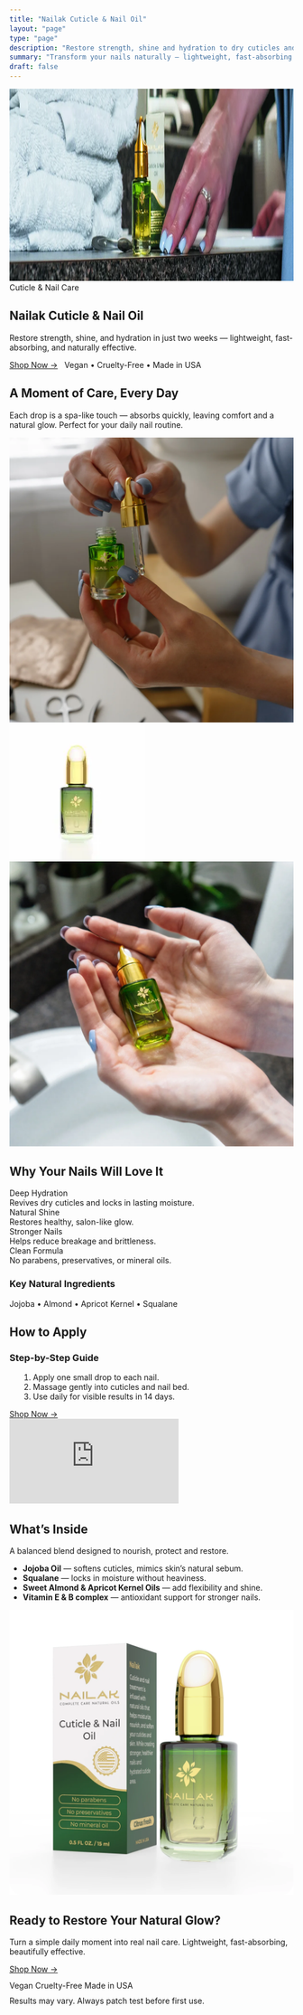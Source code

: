 ```yaml
---
title: "Nailak Cuticle & Nail Oil"
layout: "page"
type: "page"
description: "Restore strength, shine and hydration to dry cuticles and brittle nails with Nailak’s natural Cuticle & Nail Oil."
summary: "Transform your nails naturally — lightweight, fast-absorbing care powered by botanical oils."
draft: false
---
```


<link rel="stylesheet" href="cuticle-oil.css">

<main class="nko-container">

<!-- 🩵 HERO -->
<section class="nko-section nko-hero" aria-label="Nailak Cuticle & Nail Oil">
  <img src="hero.webp" alt="Nailak cuticle oil on a bathroom counter by soft towels" loading="eager" decoding="async" width="1440" height="340">
  <div class="nko-hero-box">
    <div class="nko-eyebrow">Cuticle & Nail Care</div>
    <h1 class="nko-h1">Nailak Cuticle & Nail Oil</h1>
    <p class="nko-lead">Restore strength, shine, and hydration in just two weeks — lightweight, fast-absorbing, and naturally effective.</p>
    <div style="display:flex;gap:12px;align-items:center;flex-wrap:wrap;margin-top:10px">
      <a class="nko-btn" href="https://nailak.com/products" target="_blank" rel="noopener">Shop Now →</a>
      <span class="nko-muted">Vegan • Cruelty-Free • Made in USA</span>
    </div>
  </div>
</section>

<!-- 💅 LIFESTYLE -->
<section class="nko-section" aria-label="Everyday care moments">
  <h2 class="nko-h2">A Moment of Care, Every Day</h2>
  <p class="nko-lead">Each drop is a spa-like touch — absorbs quickly, leaving comfort and a natural glow. Perfect for your daily nail routine.</p>
  <div class="nko-media-row">
    <div class="nko-media-item"><img src="hands.webp" alt="Holding Nailak cuticle oil bottle in hands" loading="lazy" decoding="async"></div>
    <div class="nko-media-item"><img src="bottle.webp" alt="Opening Nailak cuticle oil bottle with dropper" loading="lazy" decoding="async"></div>
    <div class="nko-media-item"><img src="dropper.webp" alt="Nailak cuticle oil bottle close-up" loading="lazy" decoding="async"></div>
  </div>
</section>

<!-- 🌿 BENEFITS -->
<section id="benefits" class="nko-section anchor" aria-label="Benefits">
  <h2 class="nko-h2">Why Your Nails Will Love It</h2>
  <div class="nko-features">
    <div class="nko-feature"><div class="f-ttl">Deep Hydration</div><div class="nko-muted">Revives dry cuticles and locks in lasting moisture.</div></div>
    <div class="nko-feature"><div class="f-ttl">Natural Shine</div><div class="nko-muted">Restores healthy, salon-like glow.</div></div>
    <div class="nko-feature"><div class="f-ttl">Stronger Nails</div><div class="nko-muted">Helps reduce breakage and brittleness.</div></div>
    <div class="nko-feature"><div class="f-ttl">Clean Formula</div><div class="nko-muted">No parabens, preservatives, or mineral oils.</div></div>
  </div>
  <h3 class="nko-h3">Key Natural Ingredients</h3>
  <div class="nko-badges"><span class="nko-badge">Jojoba • Almond • Apricot Kernel • Squalane</span></div>
</section>

<!-- 🎥 VIDEO -->
<section id="video" class="nko-section anchor" aria-label="How to apply">
  <h2 class="nko-h2">How to Apply</h2>
  <div class="nko-two">
    <div class="nko-card">
      <h3 class="nko-h3">Step-by-Step Guide</h3>
      <ol class="nko-lead" style="margin-left:18px">
        <li>Apply one small drop to each nail.</li>
        <li>Massage gently into cuticles and nail bed.</li>
        <li>Use daily for visible results in 14 days.</li>
      </ol>
      <div style="margin-top:14px">
        <a class="nko-btn" href="https://nailak.com/products" target="_blank" rel="noopener">Shop Now →</a>
      </div>
    </div>
    <div class="nko-video nko-card">
      <iframe src="https://www.youtube.com/embed/IrEHjlXch_0"
              title="Nailak Cuticle & Nail Oil — how to use"
              frameborder="0"
              allow="accelerometer; autoplay; clipboard-write; encrypted-media; gyroscope; picture-in-picture; web-share"
              allowfullscreen></iframe>
    </div>
  </div>
</section>

<!-- 🌸 INGREDIENTS -->
<section id="ingredients" class="nko-section anchor" aria-label="Ingredients">
  <h2 class="nko-h2">What’s Inside</h2>
  <p class="nko-lead">A balanced blend designed to nourish, protect and restore.</p>
  <ul class="nko-lead">
    <li><strong>Jojoba Oil</strong> — softens cuticles, mimics skin’s natural sebum.</li>
    <li><strong>Squalane</strong> — locks in moisture without heaviness.</li>
    <li><strong>Sweet Almond & Apricot Kernel Oils</strong> — add flexibility and shine.</li>
    <li><strong>Vitamin E & B complex</strong> — antioxidant support for stronger nails.</li>
  </ul>
</section>

<!-- ✨ FINAL CTA -->
<section class="nko-section nko-cta">
  <img src="packshot.webp" alt="Nailak Cuticle & Nail Oil product packshot" loading="lazy" decoding="async">
  <div>
    <h2 class="nko-h2">Ready to Restore Your Natural Glow?</h2>
    <p class="nko-lead">Turn a simple daily moment into real nail care. Lightweight, fast-absorbing, beautifully effective.</p>
    <div style="margin-top:12px">
      <a class="nko-btn" href="https://nailak.com/products" target="_blank" rel="noopener">Shop Now →</a>
    </div>
    <div class="nko-badges" style="margin-top:12px">
      <span class="nko-badge">Vegan</span>
      <span class="nko-badge">Cruelty-Free</span>
      <span class="nko-badge">Made in USA</span>
    </div>
  </div>
</section>

<p class="nko-center nko-muted" style="margin-top:10px">Results may vary. Always patch test before first use.</p>
</main>

<script type="application/ld+json">
{
  "@context": "https://schema.org",
  "@type": "Product",
  "name": "Nailak Cuticle & Nail Oil",
  "brand": { "@type": "Brand", "name": "Nailak" },
  "image": ["packshot.webp","hands.webp","dropper.webp","bottle.webp"],
  "description": "Lightweight, fast-absorbing cuticle and nail oil that restores moisture, shine and strength.",
  "audience": { "@type": "PeopleAudience", "suggestedGender": "female" }
}
</script>
